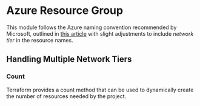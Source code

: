 # Azure Resource Group

This module follows the Azure naming convention recommended by Microsoft, outlined in [this article](https://learn.microsoft.com/en-us/azure/cloud-adoption-framework/ready/azure-best-practices/resource-naming) with slight adjustments to include _network tier_ in the resource names.

## Handling Multiple Network Tiers

### Count 

Terraform provides a count method that can be used to dynamically create the number of resources needed by the project. 

